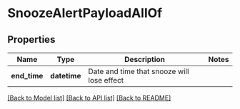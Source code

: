 # SnoozeAlertPayloadAllOf

## Properties
Name | Type | Description | Notes
------------ | ------------- | ------------- | -------------
**end_time** | **datetime** | Date and time that snooze will lose effect | 

[[Back to Model list]](../README.md#documentation-for-models) [[Back to API list]](../README.md#documentation-for-api-endpoints) [[Back to README]](../README.md)


